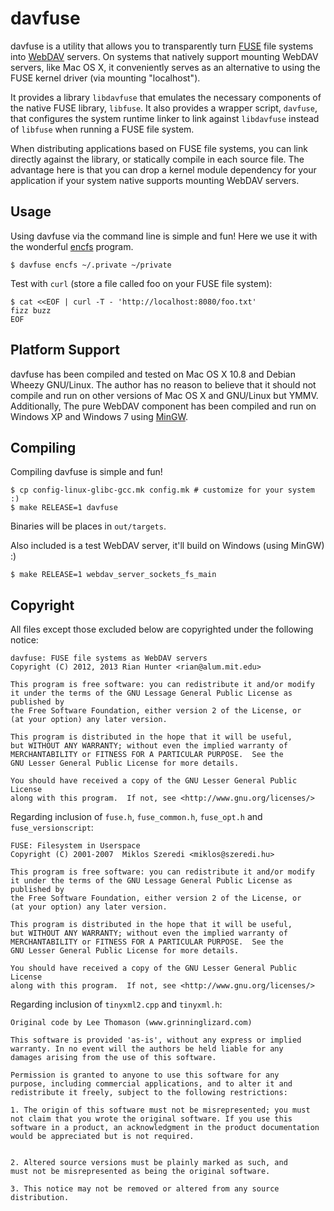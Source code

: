 davfuse
=======

davfuse is a utility that allows you to transparently turn
[FUSE](http://fuse.sf.net/) file systems
into [WebDAV](http://webdav.org/) servers. On systems that
natively support mounting WebDAV servers,
like Mac OS X, it conveniently serves as an alternative to using the FUSE
kernel driver (via mounting "localhost").

It provides a library `libdavfuse` that emulates the necessary components
of the native FUSE library, `libfuse`. It also provides a wrapper script,
`davfuse`, that configures the system runtime linker to link against
`libdavfuse` instead of `libfuse` when running a FUSE file system.

When distributing applications based on FUSE file systems, you can link
directly against the library, or statically compile in each source file.
The advantage here is that you can drop a kernel module dependency for your
application if your system native supports mounting WebDAV servers.

Usage
-----

Using davfuse via the command line is simple and fun! Here we use it
with the wonderful [encfs](http://www.arg0.net/encfs) program.

    $ davfuse encfs ~/.private ~/private

Test with `curl` (store a file called foo on your FUSE file system):

    $ cat <<EOF | curl -T - 'http://localhost:8080/foo.txt'
    fizz buzz
    EOF

Platform Support
----------------

davfuse has been compiled and tested on Mac OS X 10.8 and Debian Wheezy
GNU/Linux. The author has no reason to believe that it should not
compile and run on other versions of Mac OS X and GNU/Linux but YMMV.
Additionally, The pure WebDAV component has been compiled and run
on Windows XP and Windows 7 using [MinGW](http://mingw.org/).

Compiling
---------

Compiling davfuse is simple and fun!

    $ cp config-linux-glibc-gcc.mk config.mk # customize for your system :)
    $ make RELEASE=1 davfuse

Binaries will be places in `out/targets`.

Also included is a test WebDAV server, it'll build on Windows (using MinGW) :)

    $ make RELEASE=1 webdav_server_sockets_fs_main

Copyright
---------

All files except those excluded below are copyrighted under the following notice:

    davfuse: FUSE file systems as WebDAV servers
    Copyright (C) 2012, 2013 Rian Hunter <rian@alum.mit.edu>
    
    This program is free software: you can redistribute it and/or modify
    it under the terms of the GNU Lessage General Public License as published by
    the Free Software Foundation, either version 2 of the License, or
    (at your option) any later version.
    
    This program is distributed in the hope that it will be useful,
    but WITHOUT ANY WARRANTY; without even the implied warranty of
    MERCHANTABILITY or FITNESS FOR A PARTICULAR PURPOSE.  See the
    GNU Lesser General Public License for more details.
    
    You should have received a copy of the GNU Lesser General Public License
    along with this program.  If not, see <http://www.gnu.org/licenses/>

Regarding inclusion of `fuse.h`, `fuse_common.h`, `fuse_opt.h` and `fuse_versionscript`:

    FUSE: Filesystem in Userspace
    Copyright (C) 2001-2007  Miklos Szeredi <miklos@szeredi.hu>
    
    This program is free software: you can redistribute it and/or modify
    it under the terms of the GNU Lessage General Public License as published by
    the Free Software Foundation, either version 2 of the License, or
    (at your option) any later version.
    
    This program is distributed in the hope that it will be useful,
    but WITHOUT ANY WARRANTY; without even the implied warranty of
    MERCHANTABILITY or FITNESS FOR A PARTICULAR PURPOSE.  See the
    GNU Lesser General Public License for more details.
    
    You should have received a copy of the GNU Lesser General Public License
    along with this program.  If not, see <http://www.gnu.org/licenses/>

Regarding inclusion of `tinyxml2.cpp` and `tinyxml.h`:

    Original code by Lee Thomason (www.grinninglizard.com)
    
    This software is provided 'as-is', without any express or implied
    warranty. In no event will the authors be held liable for any
    damages arising from the use of this software.

    Permission is granted to anyone to use this software for any
    purpose, including commercial applications, and to alter it and
    redistribute it freely, subject to the following restrictions:

    1. The origin of this software must not be misrepresented; you must
    not claim that you wrote the original software. If you use this
    software in a product, an acknowledgment in the product documentation
    would be appreciated but is not required.
    
    
    2. Altered source versions must be plainly marked as such, and
    must not be misrepresented as being the original software.
    
    3. This notice may not be removed or altered from any source
    distribution.
